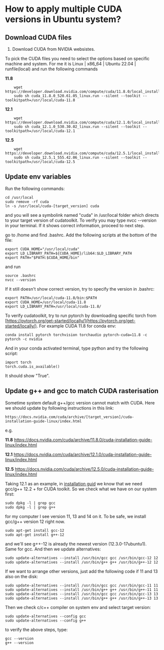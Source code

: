 # How to apply multiple CUDA versions in Ubuntu system?

## Download CUDA files
1. Download CUDA from NVIDIA websistes.
 
 To pick the CUDA files you need to select the options based on specific machine and system. For me it is 
 Linux | x86_64 | Ubuntu 22.04 | runfile(local)
 and run the following commands

**11.8**

        wget https://developer.download.nvidia.com/compute/cuda/11.8.0/local_installers/cuda_11.8.0_520.61.05_linux.run
        sudo sh cuda_11.8.0_520.61.05_linux.run --silent --toolkit --toolkitpath=/usr/local/cuda-11.8

**12.1**
    
        wget https://developer.download.nvidia.com/compute/cuda/12.1.0/local_installers/cuda_12.1.0_530.30.02_linux.run
        sudo sh cuda_12.1.0_530.30.02_linux.run --silent --toolkit --toolkitpath=/usr/local/cuda-12.1
    
**12.5**

        wget https://developer.download.nvidia.com/compute/cuda/12.5.1/local_installers/cuda_12.5.1_555.42.06_linux.run
        sudo sh cuda_12.5.1_555.42.06_linux.run --silent --toolkit --toolkitpath=/usr/local/cuda-12.5


## Update env variables
Run the following commands:

    cd /usr/local
    sudo remove -rf cuda
    ln -s /usr/local/cuda-[target_version] cuda

and you will see a symbolink named "cuda" in /usr/local folder which directs to your target version of cudatoolkit. To verify you may type nvcc --version in your terminal. If it shows correct information, proceed to next step.

go to /home and find .bashrc.
Add the following scripts at the bottom of the file:

    export CUDA_HOME="/usr/local/cuda"
    export LD_LIBRARY_PATH=${CUDA_HOME}/lib64:$LD_LIBRARY_PATH
    export PATH="$PATH:$CUDA_HOME/bin"

and run 

    source .bashrc 
    nvcc --version

If it still doesn't show correct version, try to specify the version in .bashrc:
    
    export PATH=/usr/local/cuda-11.8/bin:$PATH
    export CUDA_HOME=/usr/local/cuda-11.8
    export LD_LIBRARY_PATH=/usr/local/cuda-11.8/

To verify cudatoolkit, try to run pytorch by downloading specific torch from [https://pytorch.org/get-started/locally/](https://pytorch.org/get-started/locally/). For example CUDA 11.8 for conda env:

    conda install pytorch torchvision torchaudio pytorch-cuda=11.8 -c pytorch -c nvidia

And in your conda activated terminal, type python and try the following script:

    import torch
    torch.cuda.is_available()

It should show "True".

## Update g++ and gcc to match CUDA rasterisation
Sometime system default g++/gcc version cannot match with CUDA. Here we should update by following instructions in this link:
    
    https://docs.nvidia.com/cuda/archive/[target_version]/cuda-installation-guide-linux/index.html

e.g.

**11.8** https://docs.nvidia.com/cuda/archive/11.8.0/cuda-installation-guide-linux/index.html

**12.1** https://docs.nvidia.com/cuda/archive/12.1.0/cuda-installation-guide-linux/index.html

**12.5** https://docs.nvidia.com/cuda/archive/12.5.0/cuda-installation-guide-linux/index.html

Taking 12.1 as an example, in [installation guid](https://docs.nvidia.com/cuda/archive/12.1.0/cuda-installation-guide-linux/index.html) we know that we need gcc/g++ 12.2 + for CUDA toolkit. So we check what we have on our system first:

    sudo dpkg -l | grep gcc
    sudo dpkg -l | grep g++

for my computer I see version 11, 13 and 14 on it. To be safe, we install gcc/g++ version 12 right now.
    
    sudo apt-get install gcc-12
    sudo apt-get install g++-12

and we'll see g++-12 is already the newest version (12.3.0-17ubuntu1). Same for gcc. And then we update alternatives:

    sudo update-alternatives --install /usr/bin/gcc gcc /usr/bin/gcc-12 12
    sudo update-alternatives --install /usr/bin/g++ g++ /usr/bin/g++-12 12

If we want to arrange other versions, just add the following code if 11 and 13 also on the disk:

    sudo update-alternatives --install /usr/bin/gcc gcc /usr/bin/gcc-11 11
    sudo update-alternatives --install /usr/bin/g++ g++ /usr/bin/g++-11 11
    sudo update-alternatives --install /usr/bin/gcc gcc /usr/bin/gcc-13 13
    sudo update-alternatives --install /usr/bin/g++ g++ /usr/bin/g++-13 13

Then we check c/c++ compiler on system env and select target version:
    
    sudo update-alternatives --config gcc
    sudo update-alternatives --config g++

to verify the above steps, type:

    gcc --version
    g++ --version

